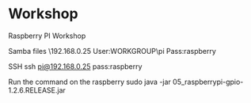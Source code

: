 # Workshop
Raspberry PI Workshop

Samba files
\\192.168.0.25
User:WORKGROUP\pi
Pass:raspberry


SSH
ssh pi@192.168.0.25
pass:raspberry


Run the command on the raspberry
sudo java -jar 05_raspberrypi-gpio-1.2.6.RELEASE.jar